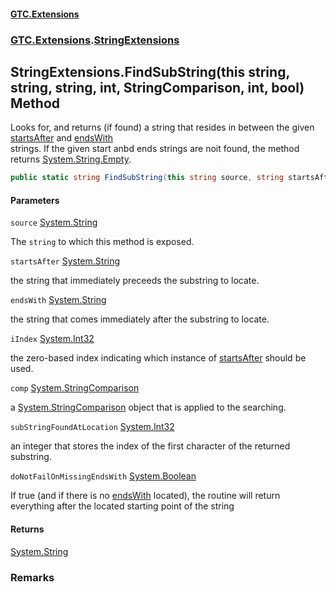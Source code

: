 #### [GTC.Extensions](GTCExtensions.md 'GTC Extensions')
### [GTC.Extensions](GTCExtensions.md#GTC.Extensions 'GTC.Extensions').[StringExtensions](StringExtensions.md 'GTC.Extensions.StringExtensions')

## StringExtensions.FindSubString(this string, string, string, int, StringComparison, int, bool) Method

Looks for, and returns (if found) a string that resides in between the given [startsAfter](StringExtensions.FindSubString(thisstring,string,string,int,StringComparison,int,bool).md#GTC.Extensions.StringExtensions.FindSubString(thisstring,string,string,int,System.StringComparison,int,bool).startsAfter 'GTC.Extensions.StringExtensions.FindSubString(this string, string, string, int, System.StringComparison, int, bool).startsAfter') and [endsWith](StringExtensions.FindSubString(thisstring,string,string,int,StringComparison,int,bool).md#GTC.Extensions.StringExtensions.FindSubString(thisstring,string,string,int,System.StringComparison,int,bool).endsWith 'GTC.Extensions.StringExtensions.FindSubString(this string, string, string, int, System.StringComparison, int, bool).endsWith')  
strings. If the given start anbd ends strings are noit found, the method returns [System.String.Empty](https://docs.microsoft.com/en-us/dotnet/api/System.String.Empty 'System.String.Empty').

```csharp
public static string FindSubString(this string source, string startsAfter, string endsWith, int iIndex, System.StringComparison comp, ref int subStringFoundAtLocation, bool doNotFailOnMissingEndsWith);
```
#### Parameters

<a name='GTC.Extensions.StringExtensions.FindSubString(thisstring,string,string,int,System.StringComparison,int,bool).source'></a>

`source` [System.String](https://docs.microsoft.com/en-us/dotnet/api/System.String 'System.String')

The `string` to which this method is exposed.

<a name='GTC.Extensions.StringExtensions.FindSubString(thisstring,string,string,int,System.StringComparison,int,bool).startsAfter'></a>

`startsAfter` [System.String](https://docs.microsoft.com/en-us/dotnet/api/System.String 'System.String')

the string that immediately preceeds the substring to locate.

<a name='GTC.Extensions.StringExtensions.FindSubString(thisstring,string,string,int,System.StringComparison,int,bool).endsWith'></a>

`endsWith` [System.String](https://docs.microsoft.com/en-us/dotnet/api/System.String 'System.String')

the string that comes immediately after the substring to locate.

<a name='GTC.Extensions.StringExtensions.FindSubString(thisstring,string,string,int,System.StringComparison,int,bool).iIndex'></a>

`iIndex` [System.Int32](https://docs.microsoft.com/en-us/dotnet/api/System.Int32 'System.Int32')

the zero-based index indicating which instance of [startsAfter](StringExtensions.FindSubString(thisstring,string,string,int,StringComparison,int,bool).md#GTC.Extensions.StringExtensions.FindSubString(thisstring,string,string,int,System.StringComparison,int,bool).startsAfter 'GTC.Extensions.StringExtensions.FindSubString(this string, string, string, int, System.StringComparison, int, bool).startsAfter') should be used.

<a name='GTC.Extensions.StringExtensions.FindSubString(thisstring,string,string,int,System.StringComparison,int,bool).comp'></a>

`comp` [System.StringComparison](https://docs.microsoft.com/en-us/dotnet/api/System.StringComparison 'System.StringComparison')

a [System.StringComparison](https://docs.microsoft.com/en-us/dotnet/api/System.StringComparison 'System.StringComparison') object that is applied to the searching.

<a name='GTC.Extensions.StringExtensions.FindSubString(thisstring,string,string,int,System.StringComparison,int,bool).subStringFoundAtLocation'></a>

`subStringFoundAtLocation` [System.Int32](https://docs.microsoft.com/en-us/dotnet/api/System.Int32 'System.Int32')

an integer that stores the index of the first character of the returned substring.

<a name='GTC.Extensions.StringExtensions.FindSubString(thisstring,string,string,int,System.StringComparison,int,bool).doNotFailOnMissingEndsWith'></a>

`doNotFailOnMissingEndsWith` [System.Boolean](https://docs.microsoft.com/en-us/dotnet/api/System.Boolean 'System.Boolean')

If true (and if there is no [endsWith](StringExtensions.FindSubString(thisstring,string,string,int,StringComparison,int,bool).md#GTC.Extensions.StringExtensions.FindSubString(thisstring,string,string,int,System.StringComparison,int,bool).endsWith 'GTC.Extensions.StringExtensions.FindSubString(this string, string, string, int, System.StringComparison, int, bool).endsWith') located), the routine will return everything after the located starting point of the string

#### Returns
[System.String](https://docs.microsoft.com/en-us/dotnet/api/System.String 'System.String')

### Remarks